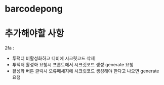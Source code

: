 # barcodepong

# 추가해야할 사항

2fa :

- 투팩터 비활성화하고 디비에 시크릿코드 삭제
- 투팩터 활성화 요청시 프론트에서 시크릿코드 생성 generate 요청
- 활성화 버튼 클릭시 오류메세지에 시크릿코드 생성해야 한다고 나오면 generate 요청
